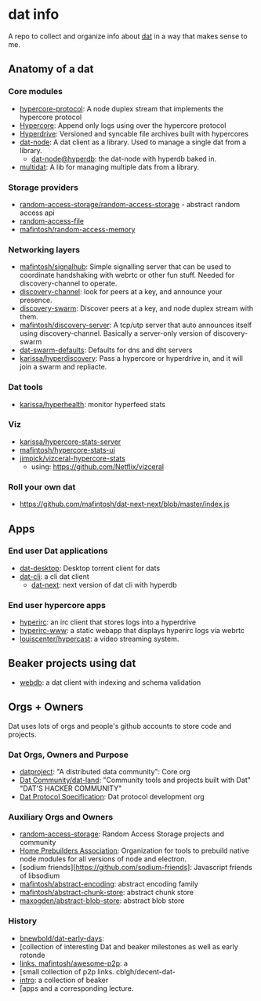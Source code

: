 # dat info

A repo to collect and organize info about [dat][dat] in a way that makes sense to me.

[dat]: https://docs.datproject.org

## Anatomy of a dat

### Core modules

- [hypercore-protocol](https://github.com/mafintosh/hypercore-protocol): A node duplex stream that implements the hypercore protocol
- [Hypercore](https://github.com/mafintosh/hypercore): Append only logs using over the hypercore protocol
- [Hyperdrive](https://github.com/mafintosh/hyperdrive): Versioned and syncable file archives built with hypercores
- [dat-node](https://github.com/datproject/dat-node): A dat client as a library.  Used to manage a single dat from a library.
  - [dat-node@hyperdb](https://github.com/datproject/dat-node/blob/hyperdb/examples/download.js): the dat-node with hyperdb baked in.
- [multidat](https://github.com/dat-land/multidat): A lib for managing multiple dats from a library.

### Storage providers

- [random-access-storage/random-access-storage](https://github.com/random-access-storage/random-access-storage) - abstract random access api
- [random-access-file](https://github.com/random-access-storage/random-access-file)
- [mafintosh/random-access-memory](https://github.com/mafintosh/random-access-memory)

### Networking layers

- [mafintosh/signalhub](https://github.com/mafintosh/signalhub):
Simple signalling server that can be used to coordinate handshaking with webrtc or other fun stuff.  Needed for discovery-channel to operate.
- [discovery-channel](https://github.com/maxogden/discovery-channel): look for peers at a key, and announce your presence.
- [discovery-swarm](https://github.com/mafintosh/discovery-swarm): Discover peers at a key, and node duplex stream with them.
- [mafintosh/discovery-server](https://github.com/mafintosh/discovery-server): A tcp/utp server that auto announces itself using discovery-channel. Basically a server-only version of discovery-swarm
- [dat-swarm-defaults](https://github.com/datproject/dat-swarm-defaults): Defaults for dns and dht servers
- [karissa/hyperdiscovery](https://github.com/karissa/hyperdiscovery): Pass a hypercore or hyperdrive in, and it will join a swarm and repliacte.

### Dat tools

- [karissa/hyperhealth](https://github.com/karissa/hyperhealth): monitor hyperfeed stats

### Viz

- [karissa/hypercore-stats-server](https://github.com/karissa/hypercore-stats-server)
- [mafintosh/hypercore-stats-ui](https://github.com/mafintosh/hypercore-stats-ui)
- [jimpick/vizceral-hypercore-stats](https://github.com/jimpick/vizceral-hypercore-stats)
  - using: https://github.com/Netflix/vizceral

### Roll your own dat

- https://github.com/mafintosh/dat-next-next/blob/master/index.js

## Apps

### End user Dat applications

- [dat-desktop][dat-desktop]: Desktop torrent client for dats
- [dat-cli][dat-cli]: a cli dat client
  - [dat-next](https://github.com/joehand/dat-next): next version of dat cli with hyperdb

[dat-desktop]: https://github.com/dat-land/dat-desktop
[dat-cli]: https://github.com/datproject/dat

### End user hypercore apps

- [hyperirc](https://github.com/mafintosh/hyperirc): an irc client that stores logs into a hyperdrive
- [hyperirc-www](https://github.com/mafintosh/hyperirc-www): a static webapp that displays hyperirc logs via webrtc
- [louiscenter/hypercast](https://github.com/louiscenter/hypercast): a video streaming system.

## Beaker projects using dat

- [webdb](https://github.com/beakerbrowser/webdb): a dat client with indexing and schema validation

## Orgs + Owners

Dat uses lots of orgs and people's github accounts to store code and projects.

### Dat Orgs, Owners and Purpose

- [datproject][datproject]: "A distributed data community": Core org
- [Dat Community/dat-land][dat-land]: "Community tools and projects built with Dat" "DAT'S HACKER COMMUNITY"
- [Dat Protocol Specification][datproto]: Dat protocol development org

[dat-land]: https://github.com/dat-land
[datproject]: https://github.com/datproject
[datproto]: https://github.com/datprotocol

### Auxiliary Orgs and Owners

- [random-access-storage][ras]: Random Access Storage projects and community
- [Home Prebuilders Association][hpa]: Organization for tools to prebuild native node modules for all versions of node and electron.
- [sodium friends][https://github.com/sodium-friends]: Javascript friends of libsodium
- [mafintosh/abstract-encoding](https://github.com/mafintosh/abstract-encoding): abstract encoding family
- [mafintosh/abstract-chunk-store](https://github.com/mafintosh/abstract-chunk-store): abstract chunk store
- [maxogden/abstract-blob-store](https://github.com/maxogden/abstract-blob-store): abstract blob store

[ras]: https://github.com/random-access-storage
[hpa]: https://github.com/prebuild

### History

- [bnewbold/dat-early-days](https://github.com/bnewbold/dat-early-days):
- [collection of interesting Dat and beaker milestones as well as early rotonde
- [links. mafintosh/awesome-p2p](https://github.com/mafintosh/awesome-p2p): a
- [small collection of p2p links. cblgh/decent-dat-
- [intro](https://github.com/cblgh/decent-dat-intro): a collection of beaker
- [apps and a corresponding lecture.
